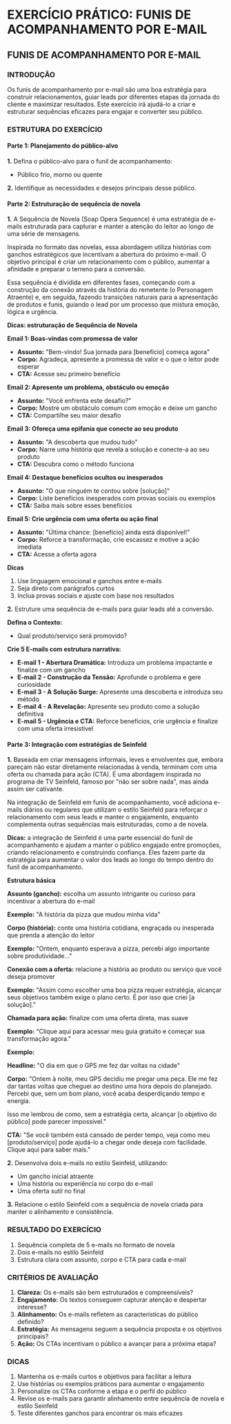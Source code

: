 # EXERCÍCIO PRÁTICO: FUNIS DE ACOMPANHAMENTO POR E-MAIL

## FUNIS DE ACOMPANHAMENTO POR E-MAIL

### INTRODUÇÃO

Os funis de acompanhamento por e-mail são uma boa estratégia para construir relacionamentos, guiar leads por diferentes etapas da jornada do cliente e maximizar resultados. Este exercício irá ajudá-lo a criar e estruturar sequências eficazes para engajar e converter seu público.

### ESTRUTURA DO EXERCÍCIO

#### Parte 1: Planejamento do público-alvo

**1.** Defina o público-alvo para o funil de acompanhamento:
- Público frio, morno ou quente

**2.** Identifique as necessidades e desejos principais desse público.

#### Parte 2: Estruturação de sequência de novela

**1.** A Sequência de Novela (Soap Opera Sequence) é uma estratégia de e-mails estruturada para capturar e manter a atenção do leitor ao longo de uma série de mensagens.

Inspirada no formato das novelas, essa abordagem utiliza histórias com ganchos estratégicos que incentivam a abertura do próximo e-mail. O objetivo principal é criar um relacionamento com o público, aumentar a afinidade e preparar o terreno para a conversão.

Essa sequência é dividida em diferentes fases, começando com a construção da conexão através da história do remetente (o Personagem Atraente) e, em seguida, fazendo transições naturais para a apresentação de produtos e funis, guiando o lead por um processo que mistura emoção, lógica e urgência.

**Dicas: estruturação de Sequência de Novela**

**Email 1: Boas-vindas com promessa de valor**
- **Assunto:** "Bem-vindo! Sua jornada para [benefício] começa agora"
- **Corpo:** Agradeça, apresente a promessa de valor e o que o leitor pode esperar
- **CTA:** Acesse seu primeiro benefício

**Email 2: Apresente um problema, obstáculo ou emoção**
- **Assunto:** "Você enfrenta este desafio?"
- **Corpo:** Mostre um obstáculo comum com emoção e deixe um gancho
- **CTA:** Compartilhe seu maior desafio

**Email 3: Ofereça uma epifania que conecte ao seu produto**
- **Assunto:** "A descoberta que mudou tudo"
- **Corpo:** Narre uma história que revela a solução e conecte-a ao seu produto
- **CTA:** Descubra como o método funciona

**Email 4: Destaque benefícios ocultos ou inesperados**
- **Assunto:** "O que ninguém te contou sobre [solução]"
- **Corpo:** Liste benefícios inesperados com provas sociais ou exemplos
- **CTA:** Saiba mais sobre esses benefícios

**Email 5: Crie urgência com uma oferta ou ação final**
- **Assunto:** "Última chance: [benefício] ainda está disponível!"
- **Corpo:** Reforce a transformação, crie escassez e motive a ação imediata
- **CTA:** Acesse a oferta agora

**Dicas**
1. Use linguagem emocional e ganchos entre e-mails
2. Seja direto com parágrafos curtos
3. Inclua provas sociais e ajuste com base nos resultados

**2.** Estruture uma sequência de e-mails para guiar leads até a conversão.

**Defina o Contexto:**
- Qual produto/serviço será promovido?

**Crie 5 E-mails com estrutura narrativa:**
- **E-mail 1 - Abertura Dramática:** Introduza um problema impactante e finalize com um gancho
- **E-mail 2 - Construção da Tensão:** Aprofunde o problema e gere curiosidade
- **E-mail 3 - A Solução Surge:** Apresente uma descoberta e introduza seu método
- **E-mail 4 - A Revelação:** Apresente seu produto como a solução definitiva
- **E-mail 5 - Urgência e CTA:** Reforce benefícios, crie urgência e finalize com uma oferta irresistível

#### Parte 3: Integração com estratégias de Seinfeld

**1.** Baseada em criar mensagens informais, leves e envolventes que, embora pareçam não estar diretamente relacionadas à venda, terminam com uma oferta ou chamada para ação (CTA). É uma abordagem inspirada no programa de TV Seinfeld, famoso por "não ser sobre nada", mas ainda assim ser cativante.

Na integração de Seinfeld em funis de acompanhamento, você adiciona e-mails diários ou regulares que utilizam o estilo Seinfeld para reforçar o relacionamento com seus leads e manter o engajamento, enquanto complementa outras sequências mais estruturadas, como a de novela.

**Dicas:** a integração de Seinfeld é uma parte essencial do funil de acompanhamento e ajudam a manter o público engajado entre promoções, criando relacionamento e construindo confiança. Eles fazem parte da estratégia para aumentar o valor dos leads ao longo do tempo dentro do funil de acompanhamento.

**Estrutura básica**

**Assunto (gancho):** escolha um assunto intrigante ou curioso para incentivar a abertura do e-mail

**Exemplo:** "A história da pizza que mudou minha vida"

**Corpo (história):** conte uma história cotidiana, engraçada ou inesperada que prenda a atenção do leitor

**Exemplo:** "Ontem, enquanto esperava a pizza, percebi algo importante sobre produtividade..."

**Conexão com a oferta:** relacione a história ao produto ou serviço que você deseja promover

**Exemplo:** "Assim como escolher uma boa pizza requer estratégia, alcançar seus objetivos também exige o plano certo. É por isso que criei [a solução]."

**Chamada para ação:** finalize com uma oferta direta, mas suave

**Exemplo:** "Clique aqui para acessar meu guia gratuito e começar sua transformação agora."

**Exemplo:**

**Headline:**
"O dia em que o GPS me fez dar voltas na cidade"

**Corpo:**
"Ontem à noite, meu GPS decidiu me pregar uma peça. Ele me fez dar tantas voltas que cheguei ao destino uma hora depois do planejado. Percebi que, sem um bom plano, você acaba desperdiçando tempo e energia.

Isso me lembrou de como, sem a estratégia certa, alcançar [o objetivo do público] pode parecer impossível."

**CTA:**
"Se você também está cansado de perder tempo, veja como meu [produto/serviço] pode ajudá-lo a chegar onde deseja com facilidade. Clique aqui para saber mais."

**2.** Desenvolva dois e-mails no estilo Seinfeld, utilizando:
- Um gancho inicial atraente
- Uma história ou experiência no corpo do e-mail
- Uma oferta sutil no final

**3.** Relacione o estilo Seinfeld com a sequência de novela criada para manter o alinhamento e consistência.

### RESULTADO DO EXERCÍCIO

1. Sequência completa de 5 e-mails no formato de novela
2. Dois e-mails no estilo Seinfeld
3. Estrutura clara com assunto, corpo e CTA para cada e-mail

### CRITÉRIOS DE AVALIAÇÃO

1. **Clareza:** Os e-mails são bem estruturados e compreensíveis?
2. **Engajamento:** Os textos conseguem capturar atenção e despertar interesse?
3. **Alinhamento:** Os e-mails refletem as características do público definido?
4. **Estratégia:** As mensagens seguem a sequência proposta e os objetivos principais?
5. **Ação:** Os CTAs incentivam o público a avançar para a próxima etapa?

### DICAS

1. Mantenha os e-mails curtos e objetivos para facilitar a leitura
2. Use histórias ou exemplos práticos para aumentar o engajamento
3. Personalize os CTAs conforme a etapa e o perfil do público
4. Revise os e-mails para garantir alinhamento entre sequência de novela e estilo Seinfeld
5. Teste diferentes ganchos para encontrar os mais eficazes
